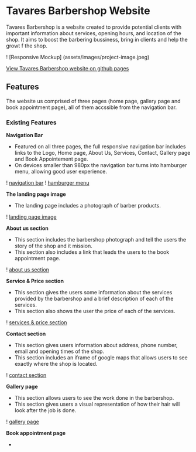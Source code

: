 # Tavares Barbershop Website 

Tavares Barbershop is a website created to provide potential clients with important information about services, opening hours, and location of the shop. It aims to boost the barbering bussiness, bring in clients and help the growt f the shop.

! [Responsive Mockup] (assets/images/project-image.jpeg)

[View Tavares Barbershop website on github pages](https://jmanager25.github.io/tavares-barbershop/)

## Features

The website us comprised of three pages (home page, gallery page and book appointment page), all of them accssible from the navigation bar.

### Existing Features 

__Navigation Bar__

  - Featured on all three pages, the full responsive navigation bar includes links to the Logo, Home page, About Us, Services, Contact, Gallery page and Book Appointement page.
  - On devices smaller than 980px the navigation bar turns into hamburger menu, allowing good user experience.

! [navigation bar](assets/images/navigationbar.jpeg)
! [hamburger menu](assets/images/hamburger-menu.jpeg)

__The landing page image__
 
  - The landing page includes a photograph of barber products.

 ! [landing page image](assets/images/landing-page-image.jpeg)

__About us section__

  - This section includes the barbershop photograph and tell the users the story of the shop and it mission.
  - This section also includes a link that leads the users to the book appointment page.

  ! [about us section](assets/images/About-us.jpeg)

__Service & Price section__  

   - This section gives the users some information about the services provided by the barbershop and a brief description of each of the services.
   - This section also shows the user the price of each of the services.

   ! [services & price section](assets/images/service-section.jpeg)

__Contact section__

   - This section gives users information about address, phone number, email and opening times of the shop.
   - This section includes an iframe of google maps that allows users to see exactly where the shop is located.

   ! [contact section](assets/images/contact.jpeg)

__Gallery page__

   - This section allows users to see the work done in the barbershop.
   - This section gives users a visual representation of how their hair will look after the job is done.

   ! [gallery page](assets/images/gallery.jpeg)

__Book appointment page__

   - 



